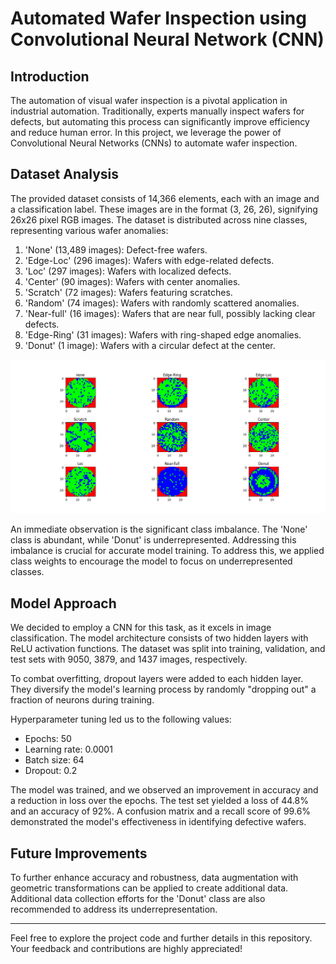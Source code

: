 # Automated Wafer Inspection using Convolutional Neural Network (CNN)

## Introduction

The automation of visual wafer inspection is a pivotal application in industrial automation. Traditionally, experts manually inspect wafers for defects, but automating this process can significantly improve efficiency and reduce human error. In this project, we leverage the power of Convolutional Neural Networks (CNNs) to automate wafer inspection.

## Dataset Analysis

The provided dataset consists of 14,366 elements, each with an image and a classification label. These images are in the format (3, 26, 26), signifying 26x26 pixel RGB images. The dataset is distributed across nine classes, representing various wafer anomalies:

1. 'None' (13,489 images): Defect-free wafers.
2. 'Edge-Loc' (296 images): Wafers with edge-related defects.
3. 'Loc' (297 images): Wafers with localized defects.
4. 'Center' (90 images): Wafers with center anomalies.
5. 'Scratch' (72 images): Wafers featuring scratches.
6. 'Random' (74 images): Wafers with randomly scattered anomalies.
7. 'Near-full' (16 images): Wafers that are near full, possibly lacking clear defects.
8. 'Edge-Ring' (31 images): Wafers with ring-shaped edge anomalies.
9. 'Donut' (1 image): Wafers with a circular defect at the center.

![Defects](https://github.com/BenedictChannn/Wafer-classifier/raw/main/Defects.png)


An immediate observation is the significant class imbalance. The 'None' class is abundant, while 'Donut' is underrepresented. Addressing this imbalance is crucial for accurate model training. To address this, we applied class weights to encourage the model to focus on underrepresented classes.

## Model Approach

We decided to employ a CNN for this task, as it excels in image classification. The model architecture consists of two hidden layers with ReLU activation functions. The dataset was split into training, validation, and test sets with 9050, 3879, and 1437 images, respectively.

To combat overfitting, dropout layers were added to each hidden layer. They diversify the model's learning process by randomly "dropping out" a fraction of neurons during training.

Hyperparameter tuning led us to the following values:
- Epochs: 50
- Learning rate: 0.0001
- Batch size: 64
- Dropout: 0.2

The model was trained, and we observed an improvement in accuracy and a reduction in loss over the epochs. The test set yielded a loss of 44.8% and an accuracy of 92%. A confusion matrix and a recall score of 99.6% demonstrated the model's effectiveness in identifying defective wafers.

## Future Improvements

To further enhance accuracy and robustness, data augmentation with geometric transformations can be applied to create additional data. Additional data collection efforts for the 'Donut' class are also recommended to address its underrepresentation.

---

Feel free to explore the project code and further details in this repository. Your feedback and contributions are highly appreciated!
